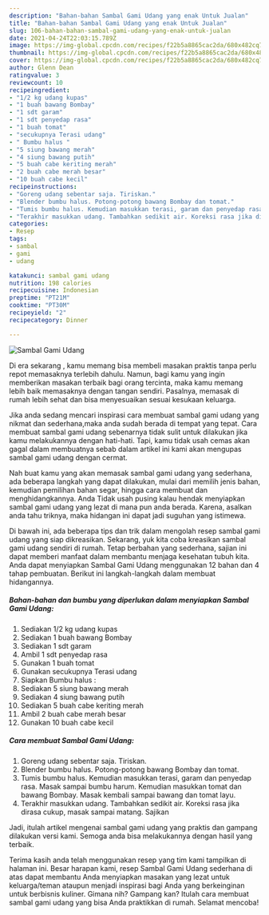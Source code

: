 ```yaml
---
description: "Bahan-bahan Sambal Gami Udang yang enak Untuk Jualan"
title: "Bahan-bahan Sambal Gami Udang yang enak Untuk Jualan"
slug: 106-bahan-bahan-sambal-gami-udang-yang-enak-untuk-jualan
date: 2021-04-24T22:03:15.789Z
image: https://img-global.cpcdn.com/recipes/f22b5a8865cac2da/680x482cq70/sambal-gami-udang-foto-resep-utama.jpg
thumbnail: https://img-global.cpcdn.com/recipes/f22b5a8865cac2da/680x482cq70/sambal-gami-udang-foto-resep-utama.jpg
cover: https://img-global.cpcdn.com/recipes/f22b5a8865cac2da/680x482cq70/sambal-gami-udang-foto-resep-utama.jpg
author: Glenn Dean
ratingvalue: 3
reviewcount: 10
recipeingredient:
- "1/2 kg udang kupas"
- "1 buah bawang Bombay"
- "1 sdt garam"
- "1 sdt penyedap rasa"
- "1 buah tomat"
- "secukupnya Terasi udang"
- " Bumbu halus "
- "5 siung bawang merah"
- "4 siung bawang putih"
- "5 buah cabe keriting merah"
- "2 buah cabe merah besar"
- "10 buah cabe kecil"
recipeinstructions:
- "Goreng udang sebentar saja. Tiriskan."
- "Blender bumbu halus. Potong-potong bawang Bombay dan tomat."
- "Tumis bumbu halus. Kemudian masukkan terasi, garam dan penyedap rasa. Masak sampai bumbu harum. Kemudian masukkan tomat dan bawang Bombay. Masak kembali sampai bawang dan tomat layu."
- "Terakhir masukkan udang. Tambahkan sedikit air. Koreksi rasa jika dirasa cukup, masak sampai matang. Sajikan"
categories:
- Resep
tags:
- sambal
- gami
- udang

katakunci: sambal gami udang 
nutrition: 198 calories
recipecuisine: Indonesian
preptime: "PT21M"
cooktime: "PT30M"
recipeyield: "2"
recipecategory: Dinner

---
```



![Sambal Gami Udang](https://img-global.cpcdn.com/recipes/f22b5a8865cac2da/680x482cq70/sambal-gami-udang-foto-resep-utama.jpg)

Di era  sekarang , kamu memang bisa membeli masakan praktis tanpa perlu repot memasaknya terlebih dahulu. Namun, bagi kamu yang ingin memberikan masakan terbaik bagi orang tercinta, maka kamu memang lebih baik memasaknya dengan tangan sendiri. Pasalnya, memasak di rumah lebih sehat dan bisa menyesuaikan sesuai kesukaan keluarga.

Jika anda sedang mencari inspirasi cara membuat sambal gami udang yang nikmat dan sederhana,maka anda sudah berada di tempat yang tepat. Cara membuat sambal gami udang  sebenarnya tidak sulit untuk dilakukan jika kamu melakukannya dengan hati-hati. Tapi, kamu tidak usah cemas akan gagal dalam membuatnya 
sebab dalam artikel ini kami akan mengupas sambal gami udang dengan cermat.  



Nah buat kamu yang akan memasak sambal gami udang yang sederhana, ada beberapa langkah yang dapat dilakukan, mulai dari memilih jenis bahan, kemudian pemilihan bahan segar, hingga cara membuat dan menghidangkannya. Anda Tidak usah pusing kalau hendak menyiapkan sambal gami udang yang lezat di mana pun anda berada. Karena, asalkan anda  tahu triknya, maka hidangan ini dapat jadi suguhan yang istimewa.

Di bawah ini, ada beberapa tips dan trik dalam mengolah resep sambal gami udang yang siap dikreasikan. Sekarang, yuk kita coba kreasikan sambal gami udang sendiri di rumah. Tetap berbahan yang sederhana, sajian ini dapat memberi manfaat dalam membantu menjaga kesehatan tubuh kita. Anda dapat menyiapkan Sambal Gami Udang menggunakan 12 bahan dan 4 tahap pembuatan. Berikut ini langkah-langkah dalam membuat hidangannya.

<!--inarticleads1-->

##### Bahan-bahan dan bumbu yang diperlukan dalam menyiapkan Sambal Gami Udang:

1. Sediakan 1/2 kg udang kupas
1. Sediakan 1 buah bawang Bombay
1. Sediakan 1 sdt garam
1. Ambil 1 sdt penyedap rasa
1. Gunakan 1 buah tomat
1. Gunakan secukupnya Terasi udang
1. Siapkan  Bumbu halus :
1. Sediakan 5 siung bawang merah
1. Sediakan 4 siung bawang putih
1. Sediakan 5 buah cabe keriting merah
1. Ambil 2 buah cabe merah besar
1. Gunakan 10 buah cabe kecil




<!--inarticleads2-->

##### Cara membuat Sambal Gami Udang:

1. Goreng udang sebentar saja. Tiriskan.
1. Blender bumbu halus. Potong-potong bawang Bombay dan tomat.
1. Tumis bumbu halus. Kemudian masukkan terasi, garam dan penyedap rasa. Masak sampai bumbu harum. Kemudian masukkan tomat dan bawang Bombay. Masak kembali sampai bawang dan tomat layu.
1. Terakhir masukkan udang. Tambahkan sedikit air. Koreksi rasa jika dirasa cukup, masak sampai matang. Sajikan




Jadi, itulah artikel mengenai  sambal gami udang  yang praktis dan gampang dilakukan versi kami. Semoga anda bisa melakukannya dengan hasil yang terbaik. 

Terima kasih anda telah menggunakan resep yang tim kami tampilkan di halaman ini. Besar harapan kami, resep  Sambal Gami Udang sederhana di atas dapat membantu Anda menyiapkan masakan yang lezat untuk keluarga/teman ataupun menjadi inspirasi bagi Anda yang berkeinginan untuk berbisnis kuliner. Gimana nih? Gampang kan? Itulah cara membuat sambal gami udang yang bisa Anda praktikkan di rumah. Selamat mencoba!

